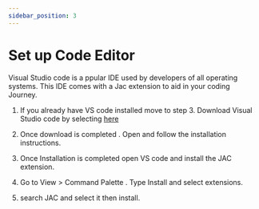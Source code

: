 ```yaml
---
sidebar_position: 3
---
```


# Set up Code Editor
Visual Studio code is a ppular IDE used by developers of all operating systems. This IDE comes with a Jac extension to aid in your coding Journey.

1. If you already have VS code installed move to step 3. Download Visual Studio code by selecting [here](https://code.visualstudio.com/)

2. Once download is completed . Open and follow the installation instructions.

3. Once Installation is completed open VS code and install the JAC extension.

4.  Go to View > Command Palette . Type Install and select extensions.
5. search JAC and select it then install.